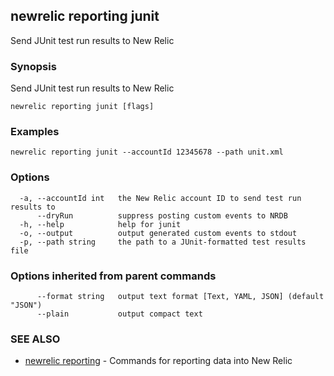 ## newrelic reporting junit

Send JUnit test run results to New Relic

### Synopsis

Send JUnit test run results to New Relic



```
newrelic reporting junit [flags]
```

### Examples

```
newrelic reporting junit --accountId 12345678 --path unit.xml
```

### Options

```
  -a, --accountId int   the New Relic account ID to send test run results to
      --dryRun          suppress posting custom events to NRDB
  -h, --help            help for junit
  -o, --output          output generated custom events to stdout
  -p, --path string     the path to a JUnit-formatted test results file
```

### Options inherited from parent commands

```
      --format string   output text format [Text, YAML, JSON] (default "JSON")
      --plain           output compact text
```

### SEE ALSO

* [newrelic reporting](newrelic_reporting.md)	 - Commands for reporting data into New Relic

